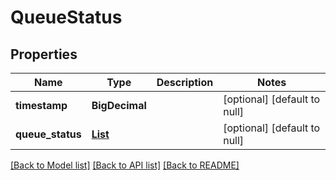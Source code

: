 # QueueStatus
## Properties

Name | Type | Description | Notes
------------ | ------------- | ------------- | -------------
**timestamp** | **BigDecimal** |  | [optional] [default to null]
**queue\_status** | [**List**](SlurmData.md) |  | [optional] [default to null]

[[Back to Model list]](../README.md#documentation-for-models) [[Back to API list]](../README.md#documentation-for-api-endpoints) [[Back to README]](../README.md)

